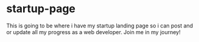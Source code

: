 # startup-page
This is going to be where i have my startup landing page so i can post and or update all my progress as a web developer. Join me in my journey!
